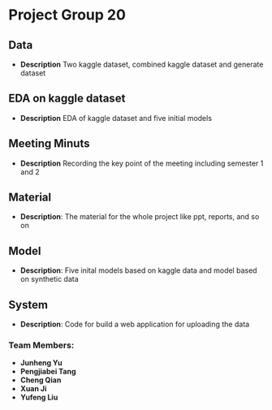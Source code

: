 # Project Group 20

## Data
  - **Description** Two kaggle dataset, combined kaggle dataset and generate dataset
## EDA on kaggle dataset
  - **Description** EDA of kaggle dataset and five initial models
## Meeting Minuts
 - **Description** Recording the key point of the meeting including semester 1 and 2
## Material
  - **Description**: The material for the whole project like ppt, reports, and so on
## Model
  - **Description**: Five inital models based on kaggle data and model based on synthetic data
## System
  - **Description**:  Code for build a web application for uploading the data 

### Team Members:
- **Junheng Yu**  
- **Pengjiabei Tang**  
- **Cheng Qian**  
- **Xuan Ji**  
- **Yufeng Liu**
